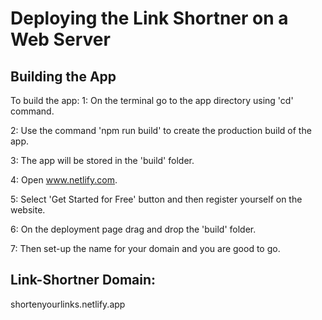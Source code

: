 # Deploying the Link Shortner on a Web Server

## Building the App
To build the app:
1: On the terminal go to the app directory using 'cd' command.

2: Use the command 'npm run build' to create the production build of the app.

3: The app will be stored in the 'build' folder.

4: Open www.netlify.com.

5: Select 'Get Started for Free' button and then register yourself on the website.

6: On the deployment page drag and drop the 'build' folder.

7: Then set-up the name for your domain and you are good to go.

## Link-Shortner Domain:
shortenyourlinks.netlify.app